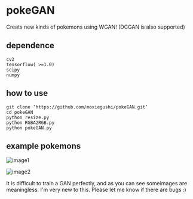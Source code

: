 # pokeGAN
Creats new kinds of pokemons using WGAN! (DCGAN is also supported)
## dependence
```
cv2
tensorflow( >=1.0)
scipy
numpy
```
## how to use
```
git clone ‘https://github.com/moxiegushi/pokeGAN.git’
cd pokeGAN
python resize.py
python RGBA2RGB.py
python pokeGAN.py
```
## example pokemons
![image1](https://github.com/moxiegushi/pokeGAN/raw/master/images/Notes_1500532347861.jpeg)

![image2](https://github.com/moxiegushi/pokeGAN/raw/master/images/Notes_1500532371830.jpeg)

It is difficult to train a GAN perfectly, and as you can see someimages are meaningless.
I'm very new to this. Please let me know if there are bugs :)
